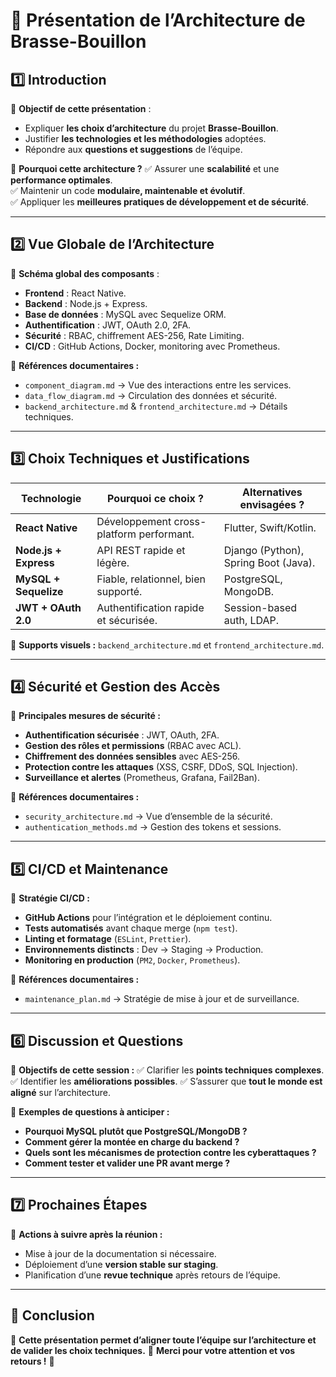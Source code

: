 # 📌 Présentation de l’Architecture de Brasse-Bouillon

## 1️⃣ Introduction

🎯 **Objectif de cette présentation** :

- Expliquer **les choix d’architecture** du projet **Brasse-Bouillon**.
- Justifier **les technologies et les méthodologies** adoptées.
- Répondre aux **questions et suggestions** de l’équipe.

📌 **Pourquoi cette architecture ?**
✅ Assurer une **scalabilité** et une **performance optimales**.  
✅ Maintenir un code **modulaire, maintenable et évolutif**.  
✅ Appliquer les **meilleures pratiques de développement et de sécurité**.  

---

## 2️⃣ Vue Globale de l’Architecture

📌 **Schéma global des composants** :

- **Frontend** : React Native.
- **Backend** : Node.js + Express.
- **Base de données** : MySQL avec Sequelize ORM.
- **Authentification** : JWT, OAuth 2.0, 2FA.
- **Sécurité** : RBAC, chiffrement AES-256, Rate Limiting.
- **CI/CD** : GitHub Actions, Docker, monitoring avec Prometheus.

📌 **Références documentaires :**

- `component_diagram.md` → Vue des interactions entre les services.
- `data_flow_diagram.md` → Circulation des données et sécurité.
- `backend_architecture.md` & `frontend_architecture.md` → Détails techniques.

---

## 3️⃣ Choix Techniques et Justifications

| **Technologie** | **Pourquoi ce choix ?** | **Alternatives envisagées ?** |
|----------------|-------------------------|----------------------------|
| **React Native** | Développement cross-platform performant. | Flutter, Swift/Kotlin. |
| **Node.js + Express** | API REST rapide et légère. | Django (Python), Spring Boot (Java). |
| **MySQL + Sequelize** | Fiable, relationnel, bien supporté. | PostgreSQL, MongoDB. |
| **JWT + OAuth 2.0** | Authentification rapide et sécurisée. | Session-based auth, LDAP. |

📌 **Supports visuels :** `backend_architecture.md` et `frontend_architecture.md`.

---

## 4️⃣ Sécurité et Gestion des Accès

📌 **Principales mesures de sécurité :**

- **Authentification sécurisée** : JWT, OAuth, 2FA.
- **Gestion des rôles et permissions** (RBAC avec ACL).
- **Chiffrement des données sensibles** avec AES-256.
- **Protection contre les attaques** (XSS, CSRF, DDoS, SQL Injection).
- **Surveillance et alertes** (Prometheus, Grafana, Fail2Ban).

📌 **Références documentaires :**

- `security_architecture.md` → Vue d’ensemble de la sécurité.
- `authentication_methods.md` → Gestion des tokens et sessions.

---

## 5️⃣ CI/CD et Maintenance

📌 **Stratégie CI/CD :**

- **GitHub Actions** pour l’intégration et le déploiement continu.
- **Tests automatisés** avant chaque merge (`npm test`).
- **Linting et formatage** (`ESLint`, `Prettier`).
- **Environnements distincts** : Dev → Staging → Production.
- **Monitoring en production** (`PM2`, `Docker`, `Prometheus`).

📌 **Références documentaires :**

- `maintenance_plan.md` → Stratégie de mise à jour et de surveillance.

---

## 6️⃣ Discussion et Questions

📌 **Objectifs de cette session :**
✅ Clarifier les **points techniques complexes**.
✅ Identifier les **améliorations possibles**.
✅ S’assurer que **tout le monde est aligné** sur l’architecture.

📌 **Exemples de questions à anticiper :**

- **Pourquoi MySQL plutôt que PostgreSQL/MongoDB ?**
- **Comment gérer la montée en charge du backend ?**
- **Quels sont les mécanismes de protection contre les cyberattaques ?**
- **Comment tester et valider une PR avant merge ?**

---

## 7️⃣ Prochaines Étapes

📌 **Actions à suivre après la réunion :**

- Mise à jour de la documentation si nécessaire.
- Déploiement d’une **version stable sur staging**.
- Planification d’une **revue technique** après retours de l’équipe.

---

## 📌 Conclusion

🎯 **Cette présentation permet d’aligner toute l’équipe sur l’architecture et de valider les choix techniques.**
📢 **Merci pour votre attention et vos retours !** 🚀

